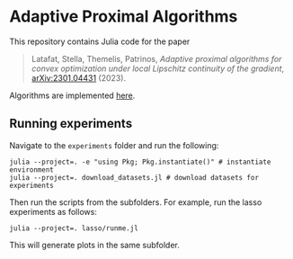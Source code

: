 # Adaptive Proximal Algorithms

This repository contains Julia code for the paper

> Latafat, Stella, Themelis, Patrinos, *Adaptive proximal algorithms for convex optimization under local Lipschitz continuity of the gradient*, [arXiv:2301.04431](https://arxiv.org/abs/2301.04431) (2023).

Algorithms are implemented [here](./src/AdaProx.jl).

## Running experiments

Navigate to the `experiments` folder and run the following:

```
julia --project=. -e "using Pkg; Pkg.instantiate()" # instantiate environment
julia --project=. download_datasets.jl # download datasets for experiments
```

Then run the scripts from the subfolders.
For example, run the lasso experiments as follows:

```
julia --project=. lasso/runme.jl
```

This will generate plots in the same subfolder.
